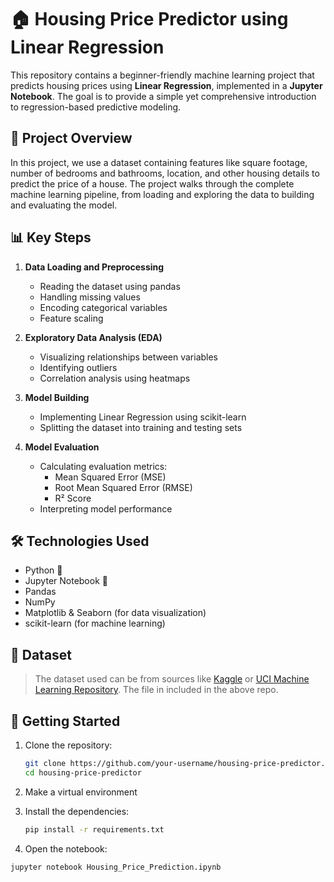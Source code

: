 # 🏠 Housing Price Predictor using Linear Regression

This repository contains a beginner-friendly machine learning project that predicts housing prices using **Linear Regression**, implemented in a **Jupyter Notebook**. The goal is to provide a simple yet comprehensive introduction to regression-based predictive modeling.

## 📌 Project Overview

In this project, we use a dataset containing features like square footage, number of bedrooms and bathrooms, location, and other housing details to predict the price of a house. The project walks through the complete machine learning pipeline, from loading and exploring the data to building and evaluating the model.

## 📊 Key Steps

1. **Data Loading and Preprocessing**
   - Reading the dataset using pandas
   - Handling missing values
   - Encoding categorical variables
   - Feature scaling

2. **Exploratory Data Analysis (EDA)**
   - Visualizing relationships between variables
   - Identifying outliers
   - Correlation analysis using heatmaps

3. **Model Building**
   - Implementing Linear Regression using scikit-learn
   - Splitting the dataset into training and testing sets

4. **Model Evaluation**
   - Calculating evaluation metrics:  
     - Mean Squared Error (MSE)  
     - Root Mean Squared Error (RMSE)  
     - R² Score
   - Interpreting model performance

## 🛠️ Technologies Used

- Python 🐍
- Jupyter Notebook 📒
- Pandas
- NumPy
- Matplotlib & Seaborn (for data visualization)
- scikit-learn (for machine learning)

## 📁 Dataset

> The dataset used can be from sources like [Kaggle](https://www.kaggle.com/) or [UCI Machine Learning Repository](https://archive.ics.uci.edu/). The file in included in the above repo.

## 🚀 Getting Started

1. Clone the repository:
   ```bash
   git clone https://github.com/your-username/housing-price-predictor.git
   cd housing-price-predictor

2. Make a virtual environment
   
3. Install the dependencies:
   ```bash
   pip install -r requirements.txt

4. Open the notebook:
 ```bash
 jupyter notebook Housing_Price_Prediction.ipynb
